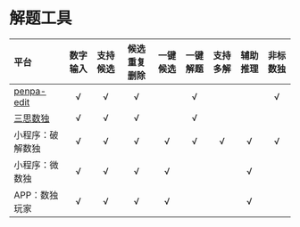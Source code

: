 # 解题工具

| 平台 | 数字输入 | 支持候选 | 候选重复删除 | 一键候选 | 一键解题 | 支持多解 | 辅助推理 | 非标数独 |
| :--- | :---: | :---: | :---: | :---: | :---: | :---: | :---: | :---: |
| [penpa-edit] | √ | √ | √ | | √ | | | √ |
| [三思数独] | √ | √ | √ | | √ | | | |
| 小程序：破解数独 | √ | √ | √ | √ | √ | √ | √ | √ |
| 小程序：微数独 | √ | √ | √ | √ | | | √ | |
| APP：数独玩家 | √ | √ | √ | √ | | | √ | |

[三思数独]: https://www.12634.com/new
[penpa-edit]: https://github.com/zhugelianglongming/penpa-edit

